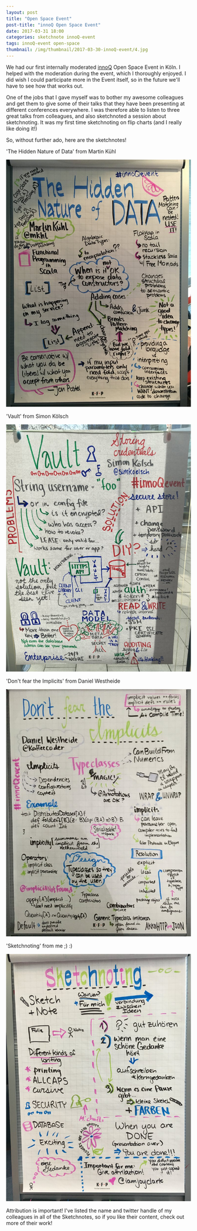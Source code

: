 ```yaml
---
layout: post
title: "Open Space Event"
post-title: "innoQ Open Space Event"
date: 2017-03-31 18:00
categories: sketchnote innoQ-event
tags: innoQ-event open-space
thumbnail: /img/thumbnail/2017-03-30-innoQ-event/4.jpg
---
```


We had our first internally moderated [innoQ](https://innoq.com) Open Space Event in Köln. I helped with the moderation during the event, which I thoroughly enjoyed. I did wish I could participate more in the Event itself, so in the future we'll have to see how that works out.

One of the jobs that I gave myself was to bother my awesome colleagues and get them to give some of their talks that they have been presenting at different conferences everywhere. I was therefore able to listen to three great talks from colleagues, and also sketchnoted a session about sketchnoting. It was my first time sketchnoting on flip charts (and I really like doing it!)

So, without further ado, here are the sketchnotes!

'The Hidden Nature of Data' from Martin Kühl

![The Hidden Nature of Data](/img/2017-03-30-innoQ-event/1.jpg "The Hidden Nature of Data")

'Vault' from Simon Kölsch

![Vault](/img/2017-03-30-innoQ-event/2.jpg "Vault")

'Don't fear the Implicits' from Daniel Westheide

![Don't fear the Implicits](/img/2017-03-30-innoQ-event/3.jpg "Don't fear the Implicits")

'Sketchnoting' from me ;) :)

![Sketchnoting](/img/2017-03-30-innoQ-event/4.jpg "Sketchnoting")

Attribution is important! I've listed the name and twitter handle of my colleagues in all of the Sketchnotes, so if you like their content, check out more of their work!
